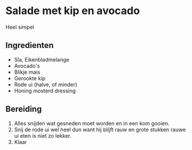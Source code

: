 # Salade met kip en avocado
Heel simpel

## Ingredienten
- Sla, Eikenbladmelange
- Avocado's
- Blikje mais
- Gerookte kip
- Rode ui (halve, of minder)
- Honing mosterd dressing

## Bereiding
1. Alles snijden wat gesneden moet worden en in een kom gooien. 
2. Snij de rode ui wel heel dun want hij blijft rauw en grote stukken rauwe ui eten is niet zo lekker.
2. Klaar